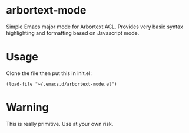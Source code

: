 arbortext-mode
==============

Simple Emacs major mode for Arbortext ACL.  Provides very basic syntax
highlighting and formatting based on Javascript mode.

Usage
=====

Clone the file then put this in init.el:


    (load-file "~/.emacs.d/arbortext-mode.el")

Warning
=======

This is really primitive.  Use at your own risk.
